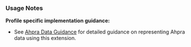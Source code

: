 ### Usage Notes

**Profile specific implementation guidance:**
- See [Ahpra Data Guidance](guidance.html#ahpra-data-guidance) for detailed guidance on representing Ahpra data using this extension.
